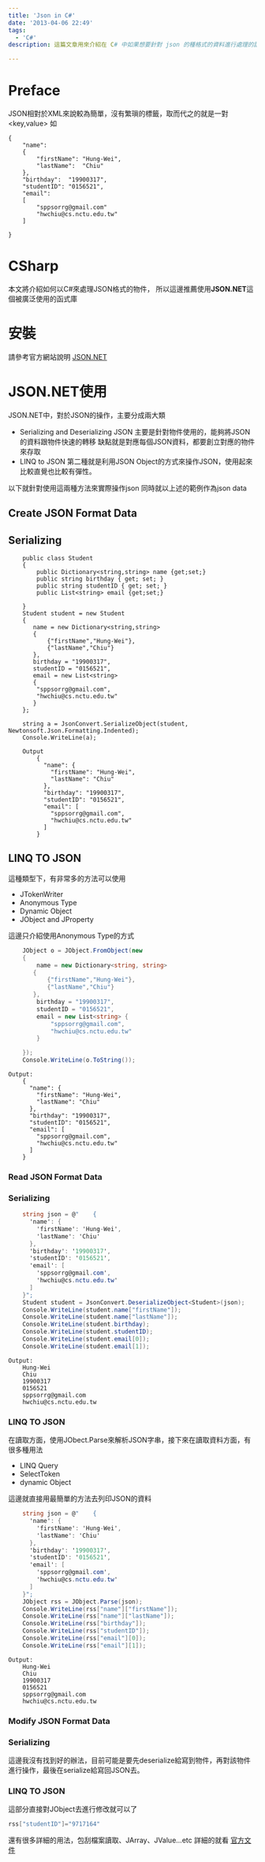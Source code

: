 ```yaml
---
title: 'Json in C#'
date: '2013-04-06 22:49'
tags:
  - 'C#'
description: 這篇文章用來介紹在 C# 中如果想要針對 json 的種格式的資料進行處理的話，可以使用那些函式庫來幫忙處理。同時也針對不同種的使用方法給予相對應的範例程式碼，讓大家可以更快速且方便地用 C# 來操作 json 的格式資料。

---
```


# Preface
JSON相對於XML來說較為簡單，沒有繁瑣的標籤，取而代之的就是一對<key,value>
如
```json=
{
	"name":
	{
		"firstName": "Hung-Wei",
		"lastName":  "Chiu"
	},
	"birthday":  "19900317",
	"studentID": "0156521",
	"email":
	[
		"sppsorrg@gmail.com"
		"hwchiu@cs.nctu.edu.tw"
	]

}
```

# CSharp
本文將介紹如何以C#來處理JSON格式的物件，
所以這邊推薦使用**JSON.NET**這個被廣泛使用的函式庫

# 安裝
請參考官方網站說明 [JSON.NET](http://json.codeplex.com//)

# JSON.NET使用
JSON.NET中，對於JSON的操作，主要分成兩大類

- Serializing and Deserializing JSON
	主要是針對物件使用的，能夠將JSON的資料跟物件快速的轉移
	缺點就是對應每個JSON資料，都要創立對應的物件來存取
- LINQ to JSON
	第二種就是利用JSON Object的方式來操作JSON，使用起來比較直覺也比較有彈性。

以下就針對使用這兩種方法來實際操作json
同時就以上述的範例作為json data

## Create JSON Format Data

## Serializing
``` c#=
	public class Student
	{
	    public Dictionary<string,string> name {get;set;}
	    public string birthday { get; set; }
	    public string studentID { get; set; }
	    public List<string> email {get;set;}

	}
    Student student = new Student
    {
       name = new Dictionary<string,string>
       {
           {"firstName","Hung-Wei"},
           {"lastName","Chiu"}
       },
       birthday = "19900317",
       studentID = "0156521",
       email = new List<string>
       {
        "sppsorrg@gmail.com",
        "hwchiu@cs.nctu.edu.tw"
       }
    };

    string a = JsonConvert.SerializeObject(student, Newtonsoft.Json.Formatting.Indented);
    Console.WriteLine(a);
```

```json=
	Output
		{
		  "name": {
		    "firstName": "Hung-Wei",
		    "lastName": "Chiu"
		  },
		  "birthday": "19900317",
		  "studentID": "0156521",
		  "email": [
		    "sppsorrg@gmail.com",
		    "hwchiu@cs.nctu.edu.tw"
		  ]
		}
```

## LINQ TO JSON
這種類型下，有非常多的方法可以使用

- JTokenWriter
- Anonymous Type
- Dynamic Object
- JObject and JProperty

這邊只介紹使用Anonymous Type的方式

```c#
	JObject o = JObject.FromObject(new
	{
	    name = new Dictionary<string, string>
	   {
	       {"firstName","Hung-Wei"},
	       {"lastName","Chiu"}
	   },
	    birthday = "19900317",
	    studentID = "0156521",
	    email = new List<string> {
	        "sppsorrg@gmail.com",
	        "hwchiu@cs.nctu.edu.tw"
	    }

	});
	Console.WriteLine(o.ToString());
```
	Output:
		{
		  "name": {
		    "firstName": "Hung-Wei",
		    "lastName": "Chiu"
		  },
		  "birthday": "19900317",
		  "studentID": "0156521",
		  "email": [
		    "sppsorrg@gmail.com",
		    "hwchiu@cs.nctu.edu.tw"
		  ]
		}
### Read JSON Format Data
### Serializing

``` c#
	string json = @"	{
	  'name': {
	    'firstName': 'Hung-Wei',
	    'lastName': 'Chiu'
	  },
	  'birthday': '19900317',
	  'studentID': '0156521',
	  'email': [
	    'sppsorrg@gmail.com',
	    'hwchiu@cs.nctu.edu.tw'
	  ]
	}";
	Student student = JsonConvert.DeserializeObject<Student>(json);
	Console.WriteLine(student.name["firstName"]);
	Console.WriteLine(student.name["lastName"]);
	Console.WriteLine(student.birthday);
	Console.WriteLine(student.studentID);
	Console.WriteLine(student.email[0]);
	Console.WriteLine(student.email[1]);
```

	Output:
		Hung-Wei
		Chiu
		19900317
		0156521
		sppsorrg@gmail.com
		hwchiu@cs.nctu.edu.tw

### LINQ TO JSON
在讀取方面，使用JObect.Parse來解析JSON字串，接下來在讀取資料方面，有很多種用法

- LINQ Query
- SelectToken
- dynamic Object

這邊就直接用最簡單的方法去列印JSON的資料

```c#
	string json = @"	{
	  'name': {
	    'firstName': 'Hung-Wei',
	    'lastName': 'Chiu'
	  },
	  'birthday': '19900317',
	  'studentID': '0156521',
	  'email': [
	    'sppsorrg@gmail.com',
	    'hwchiu@cs.nctu.edu.tw'
	  ]
	}";
	JObject rss = JObject.Parse(json);
	Console.WriteLine(rss["name"]["firstName"]);
	Console.WriteLine(rss["name"]["lastName"]);
	Console.WriteLine(rss["birthday"]);
	Console.WriteLine(rss["studentID"]);
	Console.WriteLine(rss["email"][0]);
	Console.WriteLine(rss["email"][1]);

```
	Output:
		Hung-Wei
		Chiu
		19900317
		0156521
		sppsorrg@gmail.com
		hwchiu@cs.nctu.edu.tw
### Modify JSON Format Data
### Serializing
這邊我沒有找到好的辦法，目前可能是要先deserialize給寫到物件，再對該物件進行操作，最後在serialize給寫回JSON去。

### LINQ TO JSON
這部分直接對JObject去進行修改就可以了

```c#
rss["studentID"]="9717164"
```

還有很多詳細的用法，包刮檔案讀取、JArray、JValue...etc
詳細的就看
[官方文件](http://james.newtonking.com/projects/json/help/#)

